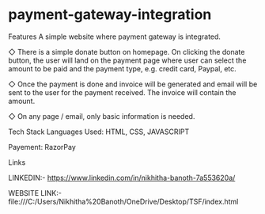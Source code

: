 # payment-gateway-integration

Features
A simple website where payment gateway is integrated.

◇ There is a simple donate button on homepage. On clicking the donate button, the user will land on the payment page where user can select the amount to be paid and the payment type, e.g. credit card, Paypal, etc.

◇ Once the payment is done and invoice will be generated and email will be sent to the user for the payment received. The invoice will contain the amount.

◇ On any page / email, only basic information is needed.


Tech Stack
Languages Used: HTML, CSS, JAVASCRIPT

Payement: RazorPay

Links

LINKEDIN:- https://www.linkedin.com/in/nikhitha-banoth-7a553620a/

WEBSITE LINK:-
file:///C:/Users/Nikhitha%20Banoth/OneDrive/Desktop/TSF/index.html


